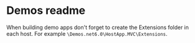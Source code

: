 ﻿# Demos readme

When building demo apps don't forget to create the Extensions folder in each host. For example <code>\Demos\.net6.0\HostApp.MVC\Extensions</code>.


